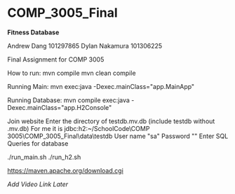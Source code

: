 # COMP_3005_Final
**Fitness Database**

Andrew Dang 101297865 
Dylan Nakamura 101306225

Final Assignment for COMP 3005

How to run: mvn compile mvn clean compile

Running Main: mvn exec:java -Dexec.mainClass="app.MainApp"

Running Database: mvn compile exec:java -Dexec.mainClass="app.H2Console"

Join website
Enter the directory of testdb.mv.db (include testdb without .mv.db)
    For me it is jdbc:h2:~/SchoolCode\COMP 3005\COMP_3005_Final\data\testdb
User name "sa"
Password ""
Enter SQL Queries for database

./run_main.sh
./run_h2.sh

https://maven.apache.org/download.cgi 

*Add Video Link Later*